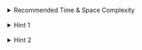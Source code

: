 <br>
<details class="hint-accordion">  
    <summary>Recommended Time & Space Complexity</summary>
    <p>
    You should aim for a solution with <code>O(n)</code> time and <code>O(n)</code> space, where <code>n</code> is the size of the input array.
    </p>
</details>

<br>
<details class="hint-accordion">  
    <summary>Hint 1</summary>
    <p>
    There are two cases when adding <code>1</code> to a number. If the rightmost digit is less than <code>9</code>, we simply increment it. Otherwise, we set it to <code>0</code> and apply the same process to the preceding digit.
    </p>
</details>

<br>
<details class="hint-accordion">  
    <summary>Hint 2</summary>
    <p>
    We iterate through the given <code>digits</code> from right to left using index <code>i</code>. If the current digit is less than <code>9</code>, we increment it and return the array. Otherwise, we set the digit to <code>0</code> and continue. If the loop completes without returning, we insert <code>1</code> at the beginning of the array and return it.
    </p>
</details>
